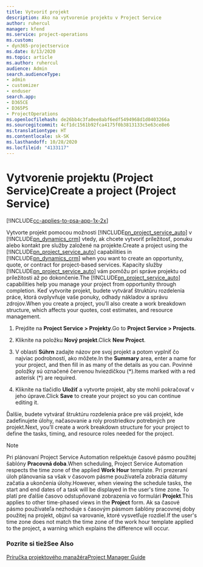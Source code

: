 ```yaml
---
title: Vytvoriť projekt
description: Ako na vytvorenie projektu v Project Service
author: ruhercul
manager: kfend
ms.service: project-operations
ms.custom:
- dyn365-projectservice
ms.date: 8/13/2020
ms.topic: article
ms.author: ruhercul
audience: Admin
search.audienceType:
- admin
- customizer
- enduser
search.app:
- D365CE
- D365PS
- ProjectOperations
ms.openlocfilehash: de26bb4c3fa0ee8abf6edf5494968d1d0403266a
ms.sourcegitcommit: 4cf1dc1561b92fca4175f0b3813133c5e63ce8e6
ms.translationtype: HT
ms.contentlocale: sk-SK
ms.lasthandoff: 10/28/2020
ms.locfileid: "4133117"
---
```

# <a name="create-a-project-project-service"></a><span data-ttu-id="6513b-103">Vytvorenie projektu (Project Service)</span><span class="sxs-lookup"><span data-stu-id="6513b-103">Create a project (Project Service)</span></span>

[!INCLUDE[cc-applies-to-psa-app-1x-2x](../includes/cc-applies-to-psa-app-1x-2x.md)]

<span data-ttu-id="6513b-104">Vytvorte projekt pomocou možnosti [!INCLUDE[pn_project_service_auto](../includes/pn-project-service-auto.md)] v [!INCLUDE[pn_dynamics_crm](../includes/pn-dynamics-crm.md)] vtedy, ak chcete vytvoriť príležitosť, ponuku alebo kontakt pre služby založené na projekte.</span><span class="sxs-lookup"><span data-stu-id="6513b-104">Create a project using the [!INCLUDE[pn_project_service_auto](../includes/pn-project-service-auto.md)] capabilities in [!INCLUDE[pn_dynamics_crm](../includes/pn-dynamics-crm.md)] when you want to create an opportunity, quote, or contract for project-based services.</span></span> <span data-ttu-id="6513b-105">Kapacity služby [!INCLUDE[pn_project_service_auto](../includes/pn-project-service-auto.md)] vám pomôžu pri správe projektu od príležitosti až po dokončenie.</span><span class="sxs-lookup"><span data-stu-id="6513b-105">The [!INCLUDE[pn_project_service_auto](../includes/pn-project-service-auto.md)] capabilities help you manage your project from opportunity through completion.</span></span> <span data-ttu-id="6513b-106">Keď vytvoríte projekt, budete vytvárať štruktúru rozdelenia práce, ktorá ovplyvňuje vaše ponuky, odhady nákladov a správu zdrojov.</span><span class="sxs-lookup"><span data-stu-id="6513b-106">When you create a project, you’ll also create a work breakdown structure, which affects your quotes, cost estimates, and resource management.</span></span>  
  
1.  <span data-ttu-id="6513b-107">Prejdite na **Project Service > Projekty**.</span><span class="sxs-lookup"><span data-stu-id="6513b-107">Go to **Project Service > Projects**.</span></span>  
  
2.  <span data-ttu-id="6513b-108">Kliknite na položku **Nový projekt**.</span><span class="sxs-lookup"><span data-stu-id="6513b-108">Click **New Project**.</span></span>  
  
3.  <span data-ttu-id="6513b-109">V oblasti **Súhrn** zadajte názov pre svoj projekt a potom vyplniť čo najviac podrobností, ako môžete.</span><span class="sxs-lookup"><span data-stu-id="6513b-109">In the **Summary** area, enter a name for your project, and then fill in as many of the details as you can.</span></span> <span data-ttu-id="6513b-110">Povinné položky sú označené červenou hviezdičkou (\*).</span><span class="sxs-lookup"><span data-stu-id="6513b-110">Items marked with a red asterisk (\*) are required.</span></span>  
  
4.  <span data-ttu-id="6513b-111">Kliknite na tlačidlo **Uložiť** a vytvorte projekt, aby ste mohli pokračovať v jeho úprave.</span><span class="sxs-lookup"><span data-stu-id="6513b-111">Click **Save** to create your project so you can continue editing it.</span></span>  
  
<span data-ttu-id="6513b-112">Ďalšie, budete vytvárať štruktúru rozdelenia práce pre váš projekt, kde zadefinujete úlohy, načasovanie a roly prostriedkov potrebných pre projekt.</span><span class="sxs-lookup"><span data-stu-id="6513b-112">Next, you’ll create a work breakdown structure for your project to define the tasks, timing, and resource roles needed for the project.</span></span>  

> [!NOTE]
> <span data-ttu-id="6513b-113">Pri plánovaní Project Service Automation rešpektuje časové pásmo použitej šablóny **Pracovná doba**.</span><span class="sxs-lookup"><span data-stu-id="6513b-113">When scheduling, Project Service Automation respects the time zone of the applied **Work Hour** template.</span></span> <span data-ttu-id="6513b-114">Pri prezeraní úloh plánovania sa však v časovom pásme používateľa zobrazia dátumy začatia a ukončenia úlohy.</span><span class="sxs-lookup"><span data-stu-id="6513b-114">However, when viewing the schedule tasks, the start and end dates of a task will be displayed in the user's time zone.</span></span> <span data-ttu-id="6513b-115">To platí pre ďalšie časovo odstupňované zobrazenia vo formulári **Projekt**.</span><span class="sxs-lookup"><span data-stu-id="6513b-115">This applies to other time-phased views in the **Project** form.</span></span> <span data-ttu-id="6513b-116">Ak sa časové pásmo používateľa nezhoduje s časovým pásmom šablóny pracovnej doby použitej na projekt, objaví sa varovanie, ktoré vysvetľuje rozdiel.</span><span class="sxs-lookup"><span data-stu-id="6513b-116">If the user's time zone does not match the time zone of the work hour template applied to the project, a warning which explains the difference will occur.</span></span> 
  
### <a name="see-also"></a><span data-ttu-id="6513b-117">Pozrite si tiež</span><span class="sxs-lookup"><span data-stu-id="6513b-117">See Also</span></span>  
 [<span data-ttu-id="6513b-118">Príručka projektového manažéra</span><span class="sxs-lookup"><span data-stu-id="6513b-118">Project Manager Guide</span></span>](../psa/project-manager-guide.md)
